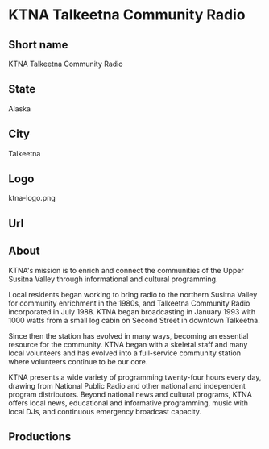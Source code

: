 # KTNA Talkeetna Community Radio

## Short name

KTNA Talkeetna Community Radio

## State

Alaska

## City

Talkeetna

## Logo

ktna-logo.png

## Url

## About

KTNA's mission is to enrich and connect the communities of the Upper Susitna Valley through informational and cultural programming.

Local residents began working to bring radio to the northern Susitna Valley for community enrichment in the 1980s, and Talkeetna Community Radio incorporated in July 1988. KTNA began broadcasting in January 1993 with 1000 watts from a small log cabin on Second Street in downtown Talkeetna.

Since then the station has evolved in many ways, becoming an essential resource for the community. KTNA began with a skeletal staff and many local volunteers and has evolved into a full-service community station where volunteers continue to be our core.

KTNA presents a wide variety of programming twenty-four hours every day, drawing from National Public Radio and other national and independent program distributors. Beyond national news and cultural programs, KTNA offers local news, educational and informative programming, music with local DJs, and continuous emergency broadcast capacity.

## Productions
